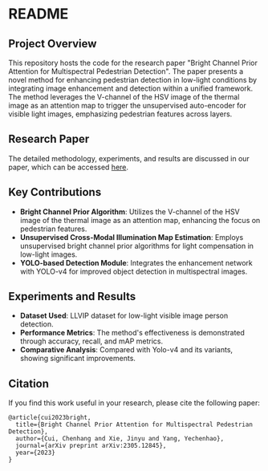 # README

## Project Overview
This repository hosts the code for the research paper "Bright Channel Prior Attention for Multispectral Pedestrian Detection". The paper presents a novel method for enhancing pedestrian detection in low-light conditions by integrating image enhancement and detection within a unified framework. The method leverages the V-channel of the HSV image of the thermal image as an attention map to trigger the unsupervised auto-encoder for visible light images, emphasizing pedestrian features across layers.

## Research Paper
The detailed methodology, experiments, and results are discussed in our paper, which can be accessed [here](https://arxiv.org/abs/2305.12845).

## Key Contributions
- **Bright Channel Prior Algorithm**: Utilizes the V-channel of the HSV image of the thermal image as an attention map, enhancing the focus on pedestrian features.
- **Unsupervised Cross-Modal Illumination Map Estimation**: Employs unsupervised bright channel prior algorithms for light compensation in low-light images.
- **YOLO-based Detection Module**: Integrates the enhancement network with YOLO-v4 for improved object detection in multispectral images.

## Experiments and Results
- **Dataset Used**: LLVIP dataset for low-light visible image person detection.
- **Performance Metrics**: The method's effectiveness is demonstrated through accuracy, recall, and mAP metrics.
- **Comparative Analysis**: Compared with Yolo-v4 and its variants, showing significant improvements.

## Citation
If you find this work useful in your research, please cite the following paper:
```
@article{cui2023bright,
  title={Bright Channel Prior Attention for Multispectral Pedestrian Detection},
  author={Cui, Chenhang and Xie, Jinyu and Yang, Yechenhao},
  journal={arXiv preprint arXiv:2305.12845},
  year={2023}
}
```
